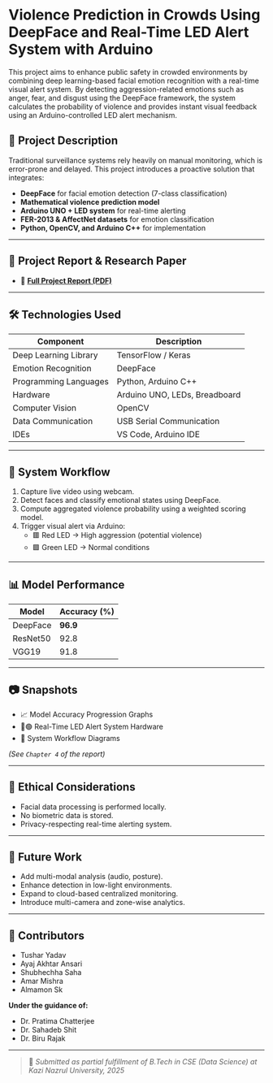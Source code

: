 # Violence Prediction in Crowds Using DeepFace and Real-Time LED Alert System with Arduino

This project aims to enhance public safety in crowded environments by combining deep learning-based facial emotion recognition with a real-time visual alert system. By detecting aggression-related emotions such as anger, fear, and disgust using the DeepFace framework, the system calculates the probability of violence and provides instant visual feedback using an Arduino-controlled LED alert mechanism.

## 📘 Project Description

Traditional surveillance systems rely heavily on manual monitoring, which is error-prone and delayed. This project introduces a proactive solution that integrates:

- **DeepFace** for facial emotion detection (7-class classification)
- **Mathematical violence prediction model**
- **Arduino UNO + LED system** for real-time alerting
- **FER-2013 & AffectNet datasets** for emotion classification
- **Python, OpenCV, and Arduino C++** for implementation

---

## 📄 Project Report & Research Paper

- 📑 [**Full Project Report (PDF)**](https://github.com/Tusharyadav10/Real-Time-Violence-Prediction-in-Crowds/blob/main/Btech_Final_Year_Report.pdf)
<!-- - 📰 [**Research Paper (PDF)**](https://github.com/Tusharyadav10/Real-Time-Violence-Prediction-in-Crowds.git/ResearchPaper.pdf) -->

---

## 🛠️ Technologies Used

| Component              | Description                                |
|------------------------|--------------------------------------------|
| Deep Learning Library  | TensorFlow / Keras                         |
| Emotion Recognition    | DeepFace                                   |
| Programming Languages  | Python, Arduino C++                        |
| Hardware               | Arduino UNO, LEDs, Breadboard              |
| Computer Vision        | OpenCV                                     |
| Data Communication     | USB Serial Communication                   |
| IDEs                   | VS Code, Arduino IDE                       |

---

## 🚦 System Workflow

1. Capture live video using webcam.
2. Detect faces and classify emotional states using DeepFace.
3. Compute aggregated violence probability using a weighted scoring model.
4. Trigger visual alert via Arduino:
   - 🟥 Red LED → High aggression (potential violence)
   - 🟩 Green LED → Normal conditions

---

## 📊 Model Performance

| Model     | Accuracy (%) |
|-----------|--------------|
| DeepFace  | **96.9**     |
| ResNet50  | 92.8         |
| VGG19     | 91.8         |

---

## 📷 Snapshots

- 📈 Model Accuracy Progression Graphs
- 🔴🟢 Real-Time LED Alert System Hardware
- 🎥 System Workflow Diagrams

*(See `Chapter 4` of the report)*

---

## 🔐 Ethical Considerations

- Facial data processing is performed locally.
- No biometric data is stored.
- Privacy-respecting real-time alerting system.

---

## 🧠 Future Work

- Add multi-modal analysis (audio, posture).
- Enhance detection in low-light environments.
- Expand to cloud-based centralized monitoring.
- Introduce multi-camera and zone-wise analytics.

---

## 👥 Contributors

- Tushar Yadav  
- Ayaj Akhtar Ansari  
- Shubhechha Saha  
- Amar Mishra  
- Almamon Sk  

**Under the guidance of:**
- Dr. Pratima Chatterjee  
- Dr. Sahadeb Shit  
- Dr. Biru Rajak  

---

> 📌 *Submitted as partial fulfillment of B.Tech in CSE (Data Science) at Kazi Nazrul University, 2025*
